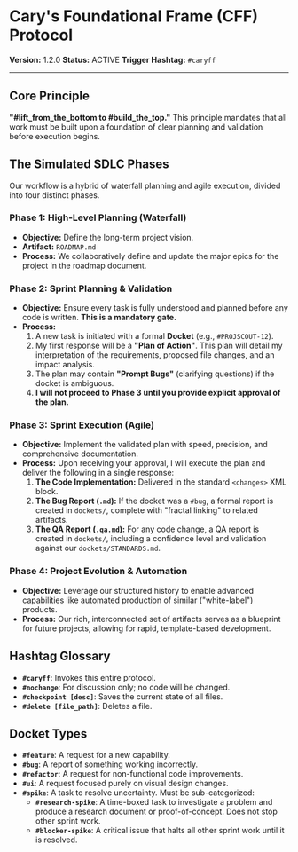 # Cary's Foundational Frame (CFF) Protocol

**Version:** 1.2.0
**Status:** ACTIVE
**Trigger Hashtag:** `#caryff`

---

## Core Principle
**"#lift_from_the_bottom to #build_the_top."** This principle mandates that all work must be built upon a foundation of clear planning and validation before execution begins.

## The Simulated SDLC Phases

Our workflow is a hybrid of waterfall planning and agile execution, divided into four distinct phases.

### Phase 1: High-Level Planning (Waterfall)
- **Objective:** Define the long-term project vision.
- **Artifact:** `ROADMAP.md`
- **Process:** We collaboratively define and update the major epics for the project in the roadmap document.

### Phase 2: Sprint Planning & Validation
- **Objective:** Ensure every task is fully understood and planned before any code is written. **This is a mandatory gate.**
- **Process:**
  1.  A new task is initiated with a formal **Docket** (e.g., `#PROJSCOUT-12`).
  2.  My first response will be a **"Plan of Action"**. This plan will detail my interpretation of the requirements, proposed file changes, and an impact analysis.
  3.  The plan may contain **"Prompt Bugs"** (clarifying questions) if the docket is ambiguous.
  4.  **I will not proceed to Phase 3 until you provide explicit approval of the plan.**

### Phase 3: Sprint Execution (Agile)
- **Objective:** Implement the validated plan with speed, precision, and comprehensive documentation.
- **Process:** Upon receiving your approval, I will execute the plan and deliver the following in a single response:
  1.  **The Code Implementation:** Delivered in the standard `<changes>` XML block.
  2.  **The Bug Report (`.md`):** If the docket was a `#bug`, a formal report is created in `dockets/`, complete with "fractal linking" to related artifacts.
  3.  **The QA Report (`.qa.md`):** For any code change, a QA report is created in `dockets/`, including a confidence level and validation against our `dockets/STANDARDS.md`.

### Phase 4: Project Evolution & Automation
- **Objective:** Leverage our structured history to enable advanced capabilities like automated production of similar ("white-label") products.
- **Process:** Our rich, interconnected set of artifacts serves as a blueprint for future projects, allowing for rapid, template-based development.

## Hashtag Glossary

- **`#caryff`**: Invokes this entire protocol.
- **`#nochange`**: For discussion only; no code will be changed.
- **`#checkpoint [desc]`**: Saves the current state of all files.
- **`#delete [file_path]`**: Deletes a file.

## Docket Types
- **`#feature`**: A request for a new capability.
- **`#bug`**: A report of something working incorrectly.
- **`#refactor`**: A request for non-functional code improvements.
- **`#ui`**: A request focused purely on visual design changes.
- **`#spike`**: A task to resolve uncertainty. Must be sub-categorized:
    - **`#research-spike`**: A time-boxed task to investigate a problem and produce a research document or proof-of-concept. Does not stop other sprint work.
    - **`#blocker-spike`**: A critical issue that halts all other sprint work until it is resolved.
